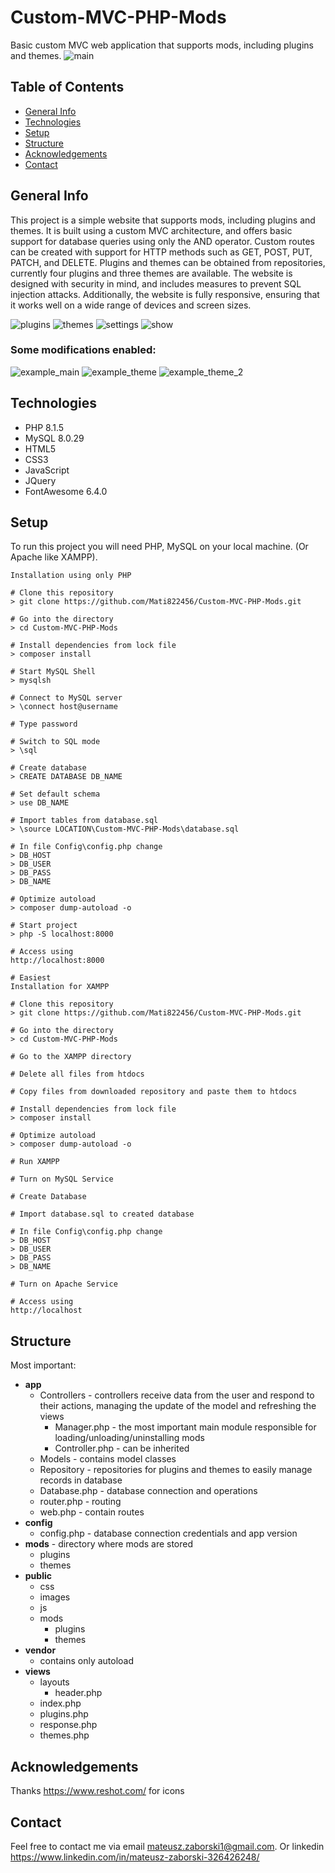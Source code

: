 # Custom-MVC-PHP-Mods
Basic custom MVC web application that supports mods, including plugins and themes.
![main](https://github.com/Mati822456/Custom-MVC-PHP-Mods/assets/103435077/ebf45b07-7287-4fd6-bd97-9e2745b6cadb)

## Table of Contents
* [General Info](#general-info)
* [Technologies](#technologies)
* [Setup](#setup)
* [Structure](#structure)
* [Acknowledgements](#acknowledgements)
* [Contact](#contact)

## General Info
This project is a simple website that supports mods, including plugins and themes. It is built using a custom MVC architecture, and offers basic support for database queries using only the AND operator. Custom routes can be created with support for HTTP methods such as GET, POST, PUT, PATCH, and DELETE. Plugins and themes can be obtained from repositories, currently four plugins and three themes are available. The website is designed with security in mind, and includes measures to prevent SQL injection attacks. Additionally, the website is fully responsive, ensuring that it works well on a wide range of devices and screen sizes.

![plugins](https://github.com/Mati822456/Custom-MVC-PHP-Mods/assets/103435077/2e7880c8-e0c9-4bcf-aab3-c28f43fd0c18)
![themes](https://github.com/Mati822456/Custom-MVC-PHP-Mods/assets/103435077/6fcb1694-2043-4f49-8fb2-00d17add3cb8)
![settings](https://github.com/Mati822456/Custom-MVC-PHP-Mods/assets/103435077/1c511b5e-2e76-4f36-a049-43f10602065d)
![show](https://github.com/Mati822456/Custom-MVC-PHP-Mods/assets/103435077/9ba14662-ebbd-4627-8b12-4a8b485afec8)

### Some modifications enabled:
![example_main](https://github.com/Mati822456/Custom-MVC-PHP-Mods/assets/103435077/9e987841-b862-4063-a71d-8567440016db)
![example_theme](https://github.com/Mati822456/Custom-MVC-PHP-Mods/assets/103435077/8fdcae69-0d73-4869-b4c3-f93454340f10)
![example_theme_2](https://github.com/Mati822456/Custom-MVC-PHP-Mods/assets/103435077/2dca738f-6e45-40b7-8b4d-e53d72d32871)

## Technologies
* PHP 8.1.5
* MySQL 8.0.29
* HTML5
* CSS3
* JavaScript
* JQuery
* FontAwesome 6.4.0

## Setup
To run this project you will need PHP, MySQL on your local machine. (Or Apache like XAMPP).

```
Installation using only PHP

# Clone this repository
> git clone https://github.com/Mati822456/Custom-MVC-PHP-Mods.git

# Go into the directory
> cd Custom-MVC-PHP-Mods

# Install dependencies from lock file
> composer install

# Start MySQL Shell
> mysqlsh

# Connect to MySQL server
> \connect host@username

# Type password

# Switch to SQL mode
> \sql

# Create database
> CREATE DATABASE DB_NAME

# Set default schema
> use DB_NAME

# Import tables from database.sql
> \source LOCATION\Custom-MVC-PHP-Mods\database.sql

# In file Config\config.php change
> DB_HOST
> DB_USER
> DB_PASS
> DB_NAME

# Optimize autoload
> composer dump-autoload -o

# Start project
> php -S localhost:8000

# Access using
http://localhost:8000
```

```
# Easiest
Installation for XAMPP

# Clone this repository
> git clone https://github.com/Mati822456/Custom-MVC-PHP-Mods.git

# Go into the directory
> cd Custom-MVC-PHP-Mods

# Go to the XAMPP directory

# Delete all files from htdocs

# Copy files from downloaded repository and paste them to htdocs

# Install dependencies from lock file
> composer install

# Optimize autoload
> composer dump-autoload -o

# Run XAMPP

# Turn on MySQL Service

# Create Database

# Import database.sql to created database

# In file Config\config.php change
> DB_HOST
> DB_USER
> DB_PASS
> DB_NAME

# Turn on Apache Service

# Access using
http://localhost
```

## Structure
Most important:
* **app**
    - Controllers   -   controllers receive data from the user and respond to their actions, managing the update of the model and refreshing the views
        -   Manager.php     -   the most important main module responsible for loading/unloading/uninstalling mods
        -   Controller.php  -   can be inherited
    - Models        -   contains model classes 
    - Repository    -   repositories for plugins and themes to easily manage records in database
    - Database.php  -   database connection and operations
    - router.php    -   routing 
    - web.php       -   contain routes
* **config**
    - config.php    -   database connection credentials and app version
* **mods**  -   directory where mods are stored
    - plugins
    - themes
* **public**
    - css
    - images
    - js
    - mods
        - plugins
        - themes
* **vendor**
    - contains only autoload
* **views**
    - layouts
        - header.php
    - index.php
    - plugins.php
    - response.php
    - themes.php
## Acknowledgements
Thanks https://www.reshot.com/ for icons

## Contact
Feel free to contact me via email mateusz.zaborski1@gmail.com.
Or linkedin https://www.linkedin.com/in/mateusz-zaborski-326426248/